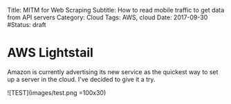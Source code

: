 Title: MITM for Web Scraping
Subtitle: How to read mobile traffic to get data from API servers
Category: Cloud
Tags: AWS, cloud
Date: 2017-09-30
#Status: draft

# AWS Lightstail

Amazon is currently advertising its new service as the quickest way to set up a server in the cloud. I've decided to give it a try.

![TEST](images/test.png =100x30)
